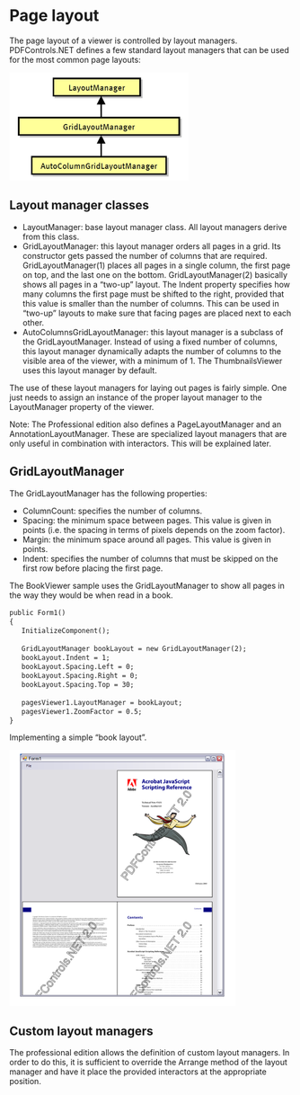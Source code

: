 # Page layout

The page layout of a viewer is controlled by layout managers. PDFControls.NET defines a few standard layout managers that can be used for the most common page layouts:

![Layout manager classes](/guide/pdfcontrols/winforms/media/Layout-Manager-classes.png)

## Layout manager classes

- LayoutManager: base layout manager class. All layout managers derive from this class.
- GridLayoutManager: this layout manager orders all pages in a grid. Its constructor gets passed the number of columns that are required. GridLayoutManager(1) places all pages in a single column, the first page on top, and the last one on the bottom. GridLayoutManager(2) basically shows all pages in a “two-up” layout. The Indent property specifies how many columns the first page must be shifted to the right, provided that this value is smaller than the number of columns. This can be used in “two-up” layouts to make sure that facing pages are placed next to each other.
- AutoColumnsGridLayoutManager: this layout manager is a subclass of the GridLayoutManager. Instead of using a fixed number of columns, this layout manager dynamically adapts the number of columns to the visible area of the viewer, with a minimum of 1. The ThumbnailsViewer uses this layout manager by default.

The use of these layout managers for laying out pages is fairly simple. One just needs to assign an instance of the proper layout manager to the LayoutManager property of the viewer.

Note: The Professional edition also defines a PageLayoutManager and an AnnotationLayoutManager. These are specialized layout managers that are only useful in combination with interactors. This will be explained later.

## GridLayoutManager

The GridLayoutManager has the following properties:

- ColumnCount: specifies the number of columns.
- Spacing: the minimum space between pages. This value is given in points (i.e. the spacing in terms of pixels depends on the zoom factor).
- Margin: the minimum space around all pages. This value is given in points.
- Indent: specifies the number of columns that must be skipped on the first row before placing the first page.

The BookViewer sample uses the GridLayoutManager to show all pages in the way they would be when read in a book.

```
public Form1()
{
   InitializeComponent();

   GridLayoutManager bookLayout = new GridLayoutManager(2);
   bookLayout.Indent = 1;
   bookLayout.Spacing.Left = 0;
   bookLayout.Spacing.Right = 0;
   bookLayout.Spacing.Top = 30;

   pagesViewer1.LayoutManager = bookLayout;
   pagesViewer1.ZoomFactor = 0.5;
}
```

Implementing a simple “book layout”.

![Book layout](/guide/pdfcontrols/winforms/media/Book-layout.png)

## Custom layout managers

The professional edition allows the definition of custom layout managers. In order to do this, it is sufficient to override the Arrange method of the layout manager and have it place the provided interactors at the appropriate position.


